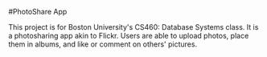 #PhotoShare App

This project is for Boston University's CS460: Database Systems class. It is a photosharing app akin to Flickr. Users are able to upload photos, place them in albums, and like or comment on others' pictures. 